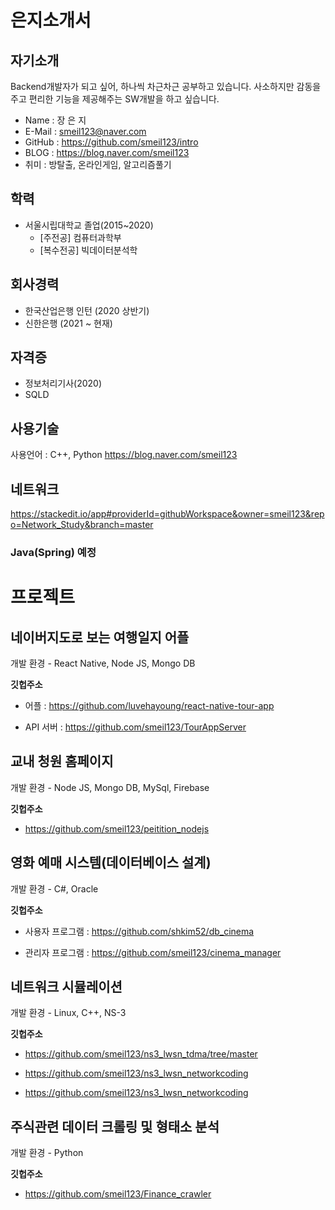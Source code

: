 # 은지소개서

## 자기소개

Backend개발자가 되고 싶어, 하나씩 차근차근 공부하고 있습니다.
사소하지만 감동을 주고 편리한 기능을 제공해주는 SW개발을 하고 싶습니다.

* Name : 장 은 지
* E-Mail : smeil123@naver.com
* GitHub : https://github.com/smeil123/intro
* BLOG : https://blog.naver.com/smeil123
* 취미 : 방탈출, 온라인게임, 알고리즘풀기

## 학력
* 서울시립대학교 졸업(2015~2020)
	* [주전공] 컴퓨터과학부
	* [복수전공] 빅데이터분석학

## 회사경력
* 한국산업은행 인턴  (2020 상반기)
* 신한은행 (2021 ~ 현재)

## 자격증
* 정보처리기사(2020)
* SQLD

## 사용기술


사용언어 : C++, Python
https://blog.naver.com/smeil123

##  네트워크
https://stackedit.io/app#providerId=githubWorkspace&owner=smeil123&repo=Network_Study&branch=master

###  Java(Spring) 예정


# 프로젝트

##  네이버지도로 보는 여행일지 어플

개발 환경 - React Native, Node JS, Mongo DB

**깃헙주소**

* 어플 : https://github.com/luvehayoung/react-native-tour-app

* API 서버 : https://github.com/smeil123/TourAppServer


##  교내 청원 홈페이지

개발 환경 - Node JS, Mongo DB, MySql, Firebase

  

**깃헙주소**

* https://github.com/smeil123/peitition_nodejs
 

##  영화 예매 시스템(데이터베이스 설계)

개발 환경 - C#, Oracle

**깃헙주소**

* 사용자 프로그램 : https://github.com/shkim52/db_cinema

* 관리자 프로그램 : https://github.com/smeil123/cinema_manager

  

##  네트워크 시뮬레이션

개발 환경 - Linux, C++, NS-3
 

**깃헙주소**

* https://github.com/smeil123/ns3_lwsn_tdma/tree/master

* https://github.com/smeil123/ns3_lwsn_networkcoding

* https://github.com/smeil123/ns3_lwsn_networkcoding

  

##  주식관련 데이터 크롤링 및 형태소 분석

개발 환경 - Python  

**깃헙주소**

* https://github.com/smeil123/Finance_crawler
<!--stackedit_data:
eyJoaXN0b3J5IjpbMTEzMjI0MTU3OSwtMTQwMTQxMzU3NSw4MD
c2NzI1MDZdfQ==
-->
